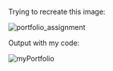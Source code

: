 Trying to recreate this image:

![portfolio_assignment](https://user-images.githubusercontent.com/60452595/85079094-d8d22a80-b17a-11ea-8142-1de6f01952ac.png)

Output with my code:

![myPortfolio](https://user-images.githubusercontent.com/60452595/85079101-dc65b180-b17a-11ea-9c56-6c4cc5bef504.JPG)
